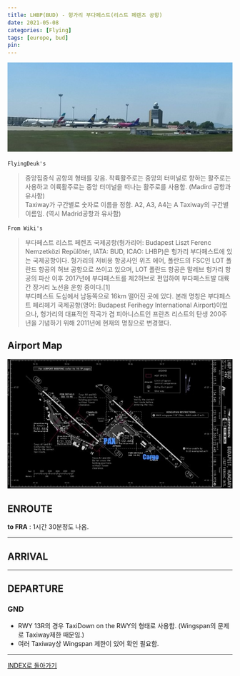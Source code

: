 ```yaml
---
title: LHBP(BUD) - 헝가리 부다페스트(리스트 페렌츠 공항)
date: 2021-05-08
categories: [Flying]
tags: [europe, bud]
pin:
---
```


![bud](/img/flying/airport/bud.jpg)

`FlyingDeuk's`
>중앙집중식 공항의 형태를 갖음. 착륙활주로는 중앙의 터미널로 향하는 활주로는 사용하고 이륙활주로는 중앙 터미널을 떠나는 활주로를 사용함. (Madird 공항과 유사함) <br>
Taxiway가 구간별로 숫자로 이름을 정함. A2, A3, A4는 A Taxiway의 구간별 이름임. (역시 Madrid공항과 유사함) <br>


`From Wiki's`
>부다페스트 리스트 페렌츠 국제공항(헝가리어: Budapest Liszt Ferenc Nemzetközi Repülőtér, IATA: BUD, ICAO: LHBP)은 헝가리 부다페스트에 있는 국제공항이다. 헝가리의 저비용 항공사인 위즈 에어, 폴란드의 FSC인 LOT 폴란드 항공의 허브 공항으로 쓰이고 있으며, LOT 폴란드 항공은 말레브 헝가리 항공의 파산 이후 2017년에 부다페스트를 제2허브로 편입하여 부다페스트발 대륙간 장거리 노선을 운항 중이다.[1]<br>
부다페스트 도심에서 남동쪽으로 16km 떨어진 곳에 있다. 본래 명칭은 부다페스트 페리헤기 국제공항(영어: Budapest Ferihegy International Airport)이었으나, 헝가리의 대표적인 작곡가 겸 피아니스트인 프란츠 리스트의 탄생 200주년을 기념하기 위해 2011년에 현재의 명칭으로 변경했다.

## Airport Map
![bud](/img/flying/airport/bud_ap.jpg)


## ENROUTE
**to FRA** : 1시간 30분정도 나옴.

---------

## ARRIVAL

---------

## DEPARTURE
### GND
- RWY 13R의 경우 TaxiDown on the RWY의 형태로 사용함. (Wingspan의 문제로 Taxiway제한 때문임.)
- 여러 Taxiway상 Wingspan 제한이 있어 확인 필요함.

----

[INDEX로 돌아가기](/posts/EuropeRusia/)

